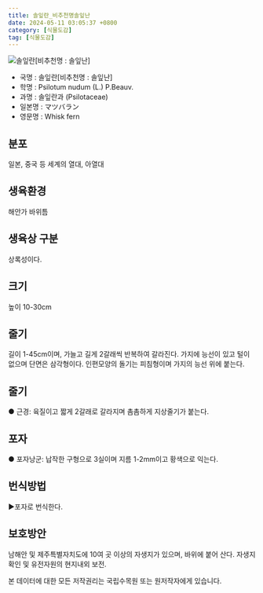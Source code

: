 ```yaml
---
title: 솔잎란_비추천명솔잎난
date: 2024-05-11 03:05:37 +0800
category: [식물도감]
tag: [식물도감]
---
```




![솔잎란[비추천명 : 솔잎난]](/fileUpload/plants/basic/Psilotaceae/Psilotum/1/1_th2.JPG)
- 국명 : 솔잎란[비추천명 : 솔잎난]
- 학명 : Psilotum nudum (L.) P.Beauv.
- 과명 : 솔잎란과 (Psilotaceae)
- 일본명 : マツバラン
- 영문명 : Whisk fern


## 분포
일본, 중국 등 세계의 열대, 아열대 
## 생육환경
해안가 바위틈
## 생육상 구분
상록성이다. 
## 크기
높이 10-30cm
## 줄기
길이 1-45cm이며, 가늘고 길게 2갈래씩 반복하여 갈라진다. 가지에 능선이 있고 털이 없으며 단면은 삼각형이다. 인편모양의 돌기는 피침형이며 가지의 능선 위에 붙는다. 
## 줄기
● 근경: 육질이고 짧게 2갈래로 갈라지며 촘촘하게 지상줄기가 붙는다. 
## 포자
● 포자낭군: 납작한 구형으로 3실이며 지름 1-2mm이고 황색으로 익는다. 
## 번식방법
▶포자로 번식한다.
## 보호방안
남해안 및 제주특별자치도에 10여 곳 이상의 자생지가 있으며, 바위에 붙어 산다. 자생지 확인 및 유전자원의 현지내외 보전.






본 데이터에 대한 모든 저작권리는 국립수목원 또는 원저작자에게 있습니다.
